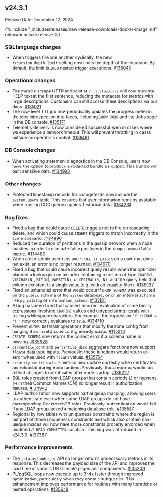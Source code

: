 ## v24.3.1

Release Date: December 12, 2024

{% include "_includes/releases/new-release-downloads-docker-image.md" release=include.release %}

<h3 id="v24-3-1-sql-language-changes">SQL language changes</h3>

- When triggers fire one another cyclically, the new `recursion_depth_limit` setting now limits the depth of the recursion. By default, the limit is `1000` nested trigger executions. [#135046][#135046]

<h3 id="v24-3-1-operational-changes">Operational changes</h3>

- The metrics scrape HTTP endpoint at `/ _status/vars` will now truncate HELP text at the first sentence, reducing the metadata for metrics with large descriptions. Customers can still access these descriptions via our docs. [#135021][#135021]
- The row-level TTL job now periodically updates the progress meter in the jobs introspection interfaces, including `SHOW JOBS` and the Jobs page in the DB console. [#135171][#135171]
- Telemetry delivery is now considered successful even in cases where we experience a network timeout. This will prevent throttling in cases outside an operator's control. [#136481][#136481]

<h3 id="v24-3-1-db-console-changes">DB Console changes</h3>

- When activating statement diagnostics in the DB Console, users now have the option to produce a redacted bundle as output. This bundle will omit sensitive data. [#134993][#134993]

<h3 id="v24-3-1-other">Other changes</h3>

- Protected timestamp records for changefeeds now include the `system.users` table. This ensures that user information remains available when running CDC queries against historical data. [#134238][#134238]

<h3 id="v24-3-1-bug-fixes">Bug fixes</h3>

- Fixed a bug that could cause `DELETE` triggers not to fire on cascading delete, and which could cause `INSERT` triggers to match incorrectly in the same scenario. [#134896][#134896]
- Reduced the duration of partitions in the gossip network when a node crashes in order to eliminate false positives in the `ranges.unavailable` metric. [#134480][#134480]
- When a non-admin user runs `DROP ROLE IF EXISTS` on a user that does not exist, an error is no longer returned. [#134970][#134970]
- Fixed a bug that could cause incorrect query results when the optimizer planned a lookup join on an index containing a column of type `CHAR(N)`, `VARCHAR(N)`, `BIT(N)`, `VARBIT(N)`, or `DECIMAL(M, N)`, and the query held that column constant to a single value (e.g. with an equality filter). [#135037][#135037]
- Fixed an unhandled error that would occur if `DROP SCHEMA` was executed on the `public` schema of the `system` database, or on an internal schema like `pg_catalog` or `information_schema`. [#135181][#135181]
- A bug has been fixed that caused incorrect evaluation of some binary expressions involving `CHAR(N)` values and untyped string literals with trailing whitespace characters. For example, the expression `'f'::CHAR = 'f '` now correctly evaluates to `true`. [#134710][#134710]
- Prevent `ALTER DATABASE` operations that modify the zone config from hanging if an invalid zone config already exists. [#135216][#135216]
- `CREATE SCHEMA` now returns the correct error if a schema name is missing. [#135928][#135928]
- `percentile_cont` and `percentile_disc` aggregate functions now support `float4` data type inputs. Previously, these functions would return an error when used with `float4` values. [#135764][#135764]
- `security.certificate.*` metrics now update correctly when certificates are reloaded during node runtime. Previously, these metrics would not reflect changes to certificates after node startup. [#136227][#136227]
- SQL roles created from LDAP groups that contain periods (.) or hyphens (-) in their Common Names (CN) no longer result in authorization failures. [#134942][#134942]
- LDAP authorization now supports partial group mapping, allowing users to authenticate even when some LDAP groups do not have corresponding CockroachDB roles. Previously, authentication would fail if any LDAP group lacked a matching database role. [#135587][#135587]
- Regional by row tables with uniqueness constraints where the region is not part of those uniqueness constraints and which also contain non-unique indices will now have those constraints properly enforced when modified at `READ COMMITTED` isolation. This bug was introduced in v24.3.0. [#137367][#137367]

<h3 id="v24-3-1-performance-improvements">Performance improvements</h3>

- The `_status/nodes_ui` API no longer returns unnecessary metrics in its response. This decreases the payload size of the API and improves the load time of various DB Console pages and components. [#135209][#135209]
- PL/pgSQL loops now execute up to 3-4x faster through improved optimization, particularly when they contain subqueries. This enhancement improves performance for routines with many iterations or nested operations. [#135648][#135648]

[#133230]: https://github.com/cockroachdb/cockroach/pull/133230
[#134238]: https://github.com/cockroachdb/cockroach/pull/134238
[#134480]: https://github.com/cockroachdb/cockroach/pull/134480
[#134710]: https://github.com/cockroachdb/cockroach/pull/134710
[#134729]: https://github.com/cockroachdb/cockroach/pull/134729
[#134896]: https://github.com/cockroachdb/cockroach/pull/134896
[#134942]: https://github.com/cockroachdb/cockroach/pull/134942
[#134970]: https://github.com/cockroachdb/cockroach/pull/134970
[#134993]: https://github.com/cockroachdb/cockroach/pull/134993
[#135021]: https://github.com/cockroachdb/cockroach/pull/135021
[#135037]: https://github.com/cockroachdb/cockroach/pull/135037
[#135046]: https://github.com/cockroachdb/cockroach/pull/135046
[#135094]: https://github.com/cockroachdb/cockroach/pull/135094
[#135120]: https://github.com/cockroachdb/cockroach/pull/135120
[#135171]: https://github.com/cockroachdb/cockroach/pull/135171
[#135181]: https://github.com/cockroachdb/cockroach/pull/135181
[#135209]: https://github.com/cockroachdb/cockroach/pull/135209
[#135216]: https://github.com/cockroachdb/cockroach/pull/135216
[#135587]: https://github.com/cockroachdb/cockroach/pull/135587
[#135648]: https://github.com/cockroachdb/cockroach/pull/135648
[#135764]: https://github.com/cockroachdb/cockroach/pull/135764
[#135928]: https://github.com/cockroachdb/cockroach/pull/135928
[#136011]: https://github.com/cockroachdb/cockroach/pull/136011
[#136227]: https://github.com/cockroachdb/cockroach/pull/136227
[#136481]: https://github.com/cockroachdb/cockroach/pull/136481
[#137367]: https://github.com/cockroachdb/cockroach/pull/137367
[0d7f6eed3]: https://github.com/cockroachdb/cockroach/commit/0d7f6eed3
[1f2b1b084]: https://github.com/cockroachdb/cockroach/commit/1f2b1b084
[3cbd07fbd]: https://github.com/cockroachdb/cockroach/commit/3cbd07fbd
[3f5305a4c]: https://github.com/cockroachdb/cockroach/commit/3f5305a4c
[965dded2a]: https://github.com/cockroachdb/cockroach/commit/965dded2a
[989a49c3f]: https://github.com/cockroachdb/cockroach/commit/989a49c3f
[9951e3e61]: https://github.com/cockroachdb/cockroach/commit/9951e3e61
